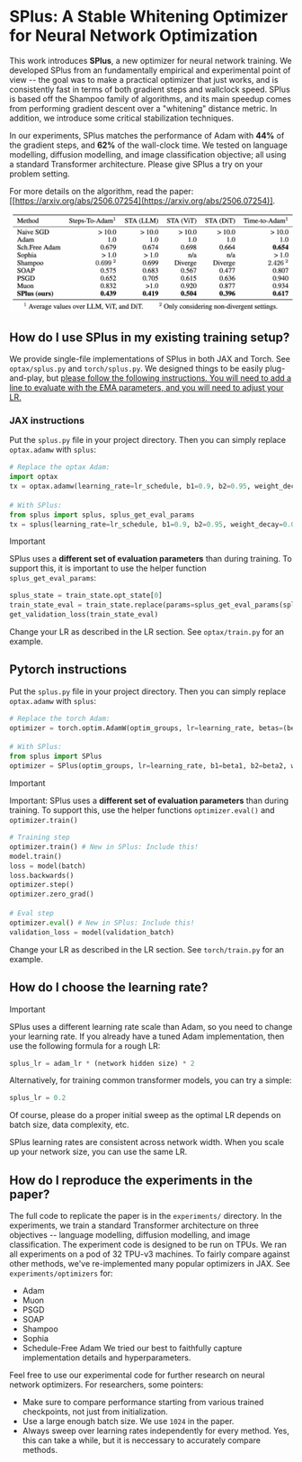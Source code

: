 # SPlus: A Stable Whitening Optimizer for Neural Network Optimization

This work introduces **SPlus**, a new optimizer for neural network training. We developed SPlus from an fundamentally empirical and experimental point of view -- the goal was to make a practical optimizer that just works, and is consistently fast in terms of both gradient steps and wallclock speed. SPlus is based off the Shampoo family of algorithms, and its main speedup comes from performing gradient descent over a "whitening" distance metric. In addition, we introduce some critical stabilization techniques.

In our experiments, SPlus matches the performance of Adam with **44%** of the gradient steps, and **62%** of the wall-clock time. We tested on language modelling, diffusion modelling, and image classification objective; all using a standard Transformer architecture. Please give SPlus a try on your problem setting.

For more details on the algorithm, read the paper: [[https://arxiv.org/abs/2506.07254](https://arxiv.org/abs/2506.07254)].

![mainfig](fig.png)

## How do I use SPlus in my existing training setup?
We provide single-file implementations of SPlus in both JAX and Torch. See `optax/splus.py` and `torch/splus.py`. We designed things to be easily plug-and-play, but <ins>please follow the following instructions. You will need to add a line to evaluate with the EMA parameters, and you will need to adjust your LR.<ins>

### JAX instructions

Put the `splus.py` file in your project directory. Then you can simply replace `optax.adamw` with `splus`:
```python
# Replace the optax Adam:
import optax
tx = optax.adamw(learning_rate=lr_schedule, b1=0.9, b2=0.95, weight_decay=0.001, mask=weight_decay_mask)

# With SPlus:
from splus import splus, splus_get_eval_params
tx = splus(learning_rate=lr_schedule, b1=0.9, b2=0.95, weight_decay=0.001, mask=weight_decay_mask)
```
> [!IMPORTANT] 
> SPlus uses a **different set of evaluation parameters** than during training. To support this, it is important to use the helper function `splus_get_eval_params`:
```python
splus_state = train_state.opt_state[0]
train_state_eval = train_state.replace(params=splus_get_eval_params(splus_state))
get_validation_loss(train_state_eval)
```
Change your LR as described in the LR section. See `optax/train.py` for an example. 

## Pytorch instructions

Put the `splus.py` file in your project directory. Then you can simply replace `optax.adamw` with `splus`:
```python
# Replace the torch Adam:
optimizer = torch.optim.AdamW(optim_groups, lr=learning_rate, betas=(beta1, beta2), weight_decay=weight_decay)

# With SPlus:
from splus import SPlus
optimizer = SPlus(optim_groups, lr=learning_rate, b1=beta1, b2=beta2, weight_decay=weight_decay)
```
> [!IMPORTANT] 
> Important: SPlus uses a **different set of evaluation parameters** than during training. To support this, use the helper functions `optimizer.eval()` and `optimizer.train()`
```python
# Training step
optimizer.train() # New in SPlus: Include this!
model.train()
loss = model(batch)
loss.backwards()
optimizer.step()
optimizer.zero_grad()

# Eval step
optimizer.eval() # New in SPlus: Include this!
validation_loss = model(validation_batch)
```
Change your LR as described in the LR section. See `torch/train.py` for an example.

## How do I choose the learning rate?
> [!IMPORTANT] 
> SPlus uses a different learning rate scale than Adam, so you need to change your learning rate.
If you already have a tuned Adam implementation, then use the following formula for a rough LR:
```python
splus_lr = adam_lr * (network hidden size) * 2
```
Alternatively, for training common transformer models, you can try a simple:
```python 
splus_lr = 0.2
```
Of course, please do a proper initial sweep as the optimal LR depends on batch size, data complexity, etc.

SPlus learning rates are consistent across network width. When you scale up your network size, you can use the same LR.


## How do I reproduce the experiments in the paper?
The full code to replicate the paper is in the `experiments/` directory.  In the experiments, we train a standard Transformer architecture on three objectives -- language modelling, diffusion modelling, and image classification.
The experiment code is designed to be run on TPUs. We ran all experiments on a pod of 32 TPU-v3 machines.
To fairly compare against other methods, we've re-implemented many popular optimizers in JAX. See `experiments/optimizers` for:
- Adam
- Muon
- PSGD
- SOAP
- Shampoo
- Sophia
- Schedule-Free Adam
We tried our best to faithfully capture implementation details and hyperparameters. 

Feel free to use our experimental code for further research on neural network optimizers. For researchers, some pointers:
- Make sure to compare performance starting from various trained checkpoints, not just from initialization.
- Use a large enough batch size. We use `1024` in the paper.
- Always sweep over learning rates independently for every method. Yes, this can take a while, but it is neccessary to accurately compare methods.
